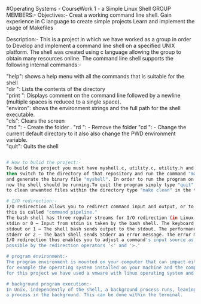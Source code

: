 #Operating Systems - CourseWork 1 - a Simple Linux Shell
GROUP MEMBERS:-
Objectives:-
Creat a working command line shell.
Gain experience in C language to create simple projects
Learn and implement the usage of Makefiles

Description:-
This is a project in which we have worked as a group in order to Develop and implement a command line shell on a specified UNIX platform. The shell was created using c language allowing the group to obtain many resources online. The command line shell supports the following internal commands:-

"help": shows a help menu with all the commands that is suitable for the shell <br>
"dir <directory>":  Lists the contents of the directory <br>
"print <comment>": Displays comment on the command line followed by a newline (multiple spaces is reduced to a single space).<br>
"environ": shows the environment strings and the full path for the shell executable. <br>
"cls": Clears the screen <br>
"md <directory>": - Create the folder <directory>.
"rd <directory>": - Remove the folder <directory>
"cd <directory>": - Change the current default directory to <directory> it also also change the PWD environment variable. <br>
"quit": Quits the shell <br>
```bash

# How to bulid the project:-
To build the project you must have myshell.c, utility.c, utility.h and makefile within the same repository
then switch to the directory of that repository and run the command "make". this will compile the project
and generate the binary file "myshell". In order to run the program on UNIX based Operating System type "./myshell" within the terminal. 
now the shell should be running.To quit the program simply type "quit" within the program.
to clean unwanted files within the directory type "make clean" in the terminal.

# I/O redirection:-
I/O redirection allows you to redirect command input and output, or to combine several commands using pipes. 
this is called "command pipeline."
The bash shell has three regular streams for I/O redirection (in Linux-like systems).
stdin or 0 – Input from stdin is taken by the bash shell. The keyboard is used as an input by default.
stdout or 1 – The shell bash sends output to the stdout. The performance is displayed.
stderr or 2 – The bash shell sends Stderr an error message. The error message will be revealed on screen.
I/O redirection thus enables you to adjust a command's input source as well as where the output and error messages are sent to. And this is made
possible by the redirection operators '<' and '>.'

# program environment:-
The program environment is mounted on your computer that can impact either the creation or testing of your application.
for example the operating system installed on your machine and the compilers/interpreters you are using these can affect your program.
for this project we have used a vmware with linux operating system and used the compiler "gcc". 

# background program execution:-
In Unix, independently of the shell, a background process runs, leaving the terminal free for other work. use "&" at the end of a command to run
a process in the background. This can be done within the terminal.
